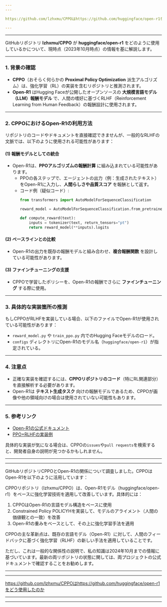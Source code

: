 ```yaml
---
---

https://github.com/lzhxmu/CPPOはhttps://github.com/huggingface/open-r1をどう使用したのか

---
```

---

GitHubリポジトリ **lzhxmu/CPPO** が **huggingface/open-r1** をどのように使用しているかについて、現時点（2023年10月時点）の情報を基に解説します。


---

### 1. **背景の確認**
- **CPPO**（おそらく何らかの **Proximal Policy Optimization** 派生アルゴリズム）は、強化学習（RL）の実装を含むリポジトリと推測されます。
- **Open-R1** はHugging Faceが公開したオープンソースの **大規模言語モデル（LLM）報酬モデル** で、人間の嗜好に基づくRLHF（Reinforcement Learning from Human Feedback）の報酬設計に使用されます。

---

### 2. **CPPOにおけるOpen-R1の利用方法**
リポジトリのコードやドキュメントを直接確認できませんが、一般的なRLHFの文脈では、以下のように使用される可能性があります：

#### **(1) 報酬モデルとしての統合**
- Open-R1は、**PPOアルゴリズムの報酬計算** に組み込まれている可能性があります。
  - PPOの各ステップで、エージェントの出力（例：生成されたテキスト）をOpen-R1に入力し、**人間らしさや品質スコア** を報酬として返す。
  - コード例（疑似コード）:
    ```python
    from transformers import AutoModelForSequenceClassification

    reward_model = AutoModelForSequenceClassification.from_pretrained("huggingface/open-r1")

    def compute_reward(text):
        inputs = tokenizer(text, return_tensors="pt")
        return reward_model(**inputs).logits
    ```

#### **(2) ベースラインとの比較**
- Open-R1の出力を既存の報酬モデルと組み合わせ、**複合報酬関数** を設計している可能性があります。

#### **(3) ファインチューニングの支援**
- CPPOで学習したポリシーを、Open-R1の報酬でさらに **ファインチューニング** する際に使用。

---

### 3. **具体的な実装箇所の推測**
もしCPPOがRLHFを実装している場合、以下のファイルでOpen-R1が使用されている可能性があります：
- `reward_model.py` や `train_ppo.py` 内でのHugging Faceモデルのロード。
- `configs` ディレクトリにOpen-R1のモデル名（`huggingface/open-r1`）が指定されている。

---

### 4. **注意点**
- 正確な実装を確認するには、**CPPOリポジトリのコード**（特にRL関連部分）を直接解析する必要があります。
- Open-R1は **テキスト生成タスク** 向けの報酬モデルであるため、CPPOが画像や他の領域向けの場合は使用されていない可能性もあります。

---

### 5. **参考リンク**
- [Open-R1の公式ドキュメント](https://huggingface.co/blog/open-r1)
- [PPO+RLHFの実装例](https://github.com/lvwerra/trl)

具体的な実装が気になる場合は、CPPOの`issues`や`pull requests`を検索すると、開発者自身の説明が見つかるかもしれません。

---
---

GitHubリポジトリCPPOとOpen-R1の関係について調査しました。CPPOはOpen-R1を以下のように活用しています：

CPPOリポジトリ（lzhxmu/CPPO）は、Open-R1モデル（huggingface/open-r1）をベースに強化学習技術を適用して改善しています。具体的には：

1. CPPOはOpen-R1の言語モデル構造をベースに使用
2. Constrained Policy POLICYHを実装して、モデルのアライメント（人間の価値観との一致）を改善
3. Open-R1の重みをベースとして、その上に強化学習手法を適用

CPPOの主な革新点は、既存の言語モデル（Open-R1）に対して、人間のフィードバックに基づく強化学習（RLHF）の新しい手法を適用していることです。

ただし、これは一般的な関係性の説明で、私の知識は2024年10月までの情報に基づいています。最新の両リポジトリの状態に関しては、両プロジェクトの公式ドキュメントで確認することをお勧めします。

---
---

https://github.com/lzhxmu/CPPOはhttps://github.com/huggingface/open-r1をどう使用したのか

---
---
